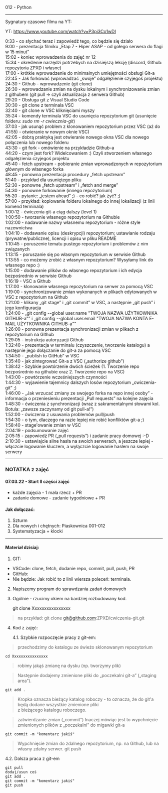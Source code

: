 012 - Python

--------------------------------------------------------------------------------

Sygnatury czasowe filmu na YT:

YT: https://www.youtube.com/watch?v=P3pi3Co1wDI



0:33 - co słychać teraz i zapowiedź tego, co będzie się działo  
9:00 - prezentacja filmiku „Etap 7 - Hiper ASAP - od gołego serwera do flagi w 15 minut”  
15:02 - koniec wprowadzenia do zajęć nr 12  
15:34 - określenie narzędzi potrzebych na dzisiejszą lekcję (discord, Github: repozytoria ZPXD i własne)  
17:00 - krótkie wprowadzenie do minimalnych umiejętności obsługi Git-a  
22:45 - Jak forkować (wprowadzać „swoje” odgałęzienie czyjegoś projektu)  
24:30 - Github - wprowadzenie (git clone)  
26:30 - wprowadzanie zmian na dysku lokalnym i synchronizowanie zmian z githubem (git pull -> czyli aktualizacja z serwera Github)  
29:20 - Obsługa git z Visual Studio Code  
30:30 - git clone z terminala VSC  
32:40 - git clone w VSC kliknięciami myszy  
35:24 - komendy terminala VSC do usunięcia repozytorium git (usunięcie folderu: _sudo rm -r cwiecznia-git_)  
37:03 - jak usunąć problem z klonowaniem repozytorium przez VSC (aż do 41:55) - otwieranie w nowym oknie VSC)  
42:05 - dobrą praktyką jest otwieranie nowego okna VSC dla nowego połączenia lub nowego folderu  
43:30 - git fork - omówienie na przykładzie Github-a  
44:20 - czym jest fork? Widelcowaniem :) Czyli stworzeniem własnego odgałęzienia czyjegoś projektu  
45:40 - fetch upstream - pobieranie zmian wprowadzonych w repozytorium głównym do własnego forka  
48:45 - ponowna prezentacja procedury „fetch upstream”  
51:40 - przykład dla usuniętego pliku  
52:30 - ponowne „fetch upstream” i „fetch and merge”  
54:30 - ponowne forkowanie (innego repozytorium)  
55:20 - pytanie: „jestem ahead” ;) - co robić? jak żyć? ;)  
57:00 - przykład: kopiowanie folderu lokalnego do innej lokalizacji (z linii komend terminala)  
1:00:12 - ćwiczenia git-a ciąg dalszy (level 1)  
1:00:50 - tworzenie własnego repozytorium na Githubie  
1:02:00 - nadawanie nazwy własnemu repozytorium - różne style nazewnictwa  
1:04:10 - dodawanie opisu (deskrypcji) repozytorium; ustawianie rodzaju (prywatne/publiczne), licencji i opisu w pliku README  
1:10:45 - poruszenie tematu pustego repozytorium i problemów z nim związanych  
1:13:15 - poruszanie się po własnym repozytorium w serwisie Github  
1:13:55 - co możemy zrobić z własnym repozytorium? Wysyłamy link do własnego repo :)  
1:15:00 - dodawanie plików do własnego repozytorium i ich edycja bezpośrednio w serwisie Github  
1:16:19 - VSC a Github  
1:17:00 - klonowanie własnego repozytorium na serwer za pomocą VSC  
1:19:00 - synchronizowanie zmian wykonanych w plikach edytowanych w VSC z repozytorium na Github  
1:21:00 - klikany „git stage” i „git commit” w VSC, a następnie „git push” i jego konfiguracja  
1:24:00 - „git config --global user.name "TWOJA NAZWA UŻYTKOWNIKA GITHUB-a"” i „git config --global user.email "TWOJA NAZWA KONTA E-MAIL UŻYTKOWNIKA GITHUB-a"”  
1:26:00 - ponowna prezentacja synchronizacji zmian w plikach z repozytorium na Github  
1:29:05 - instrukcja autoryzacji Github  
1:32:40 - prezentacja w terminalu (czyszczenie, tworzenie katalogu) a następnie jego dołączanie do git-a za pomocą VSC  
1:34:50 - „publish to GitHub” w VSC  
1:35:40 - jak zintegrować Git-a z VSC („authorize github”)  
1:38:42 - Szybkie powtórzenie dwóch ścieżek (1. Tworzenie repo bezpośrednio na githubie oraz 2. Tworzenie repo na VSC)  
1:43:00 - powtórzenie wcześniejszych czynności  
1:44:30 - wyjawienie tajemnicy dalszych losów repozytorium „cwiczenia-git” ;)  
1:46:00 - „Jak wrzucać zmiany ze swojego forka na repo innej osoby” - informacja o przeniesieniu prezentacji „Pull requests” na kolejne zajęcia  
1:48:30 - ćwiczenia z synchronizacji (wraz z sakramentalnymi słowami kol. Botula: „zawsze zaczynamy od git pull-a!”)  
1:52:00 - ćwiczenia z usuwania problemów pull/push  
1:54:30 - o tym, dlaczego na razie lepiej nie robić konfliktów git-a ;)  
1:58:40 - stage'owanie zmian w VSC  
2:04:19 - podsumowanie zajęć  
2:05:15 - zapowiedź PR („pull requests”) i zadanie pracy domowej :-D  
2:10:30 - ustawiajcie silne hasła na swoich serwerach, a jeszcze lepiej - włączcie logowanie kluczem, a wyłączcie logowanie hasłem na swoje serwery   



----------------------------------------------------------

### NOTATKA z zajęć

#### 07.03.22 - Start II części zajęć

- każde zajęcia - 1 mała rzecz + PR
- zadanie domowe - zadanie tygodniowe + PR

#### Jak dołączać:

1. Szturm
2. Dla nowych i chętnych: Piaskownica 001-012
3. Systematyzacja + klocki

----------------------------------------------------------

#### Materiał dzisiaj:
 
1. GIT:

- VSCode: clone, fetch, dodanie repo, commit, pull, push, PR
- GitHub:
- Nie będzie: Jak robić to z linii wiersza poleceń: terminala.

2. Napiszemy program do sprawdzania zadań domowych

3. Ogólnie - rzucimy okiem na bardziej rozbudowany kod.
        
    git clone Xxxxxxxxxxxxxxxx  
> na przykład:
>     git clone git@github.com:ZPXD/cwiczenia-git.git

4. Kod z zajęć:

	4.1. Szybkie rozpoczęcie pracy z git-em:

> przechodzimy do katalogu ze świeżo sklonowanym repozytorium

    cd Xxxxxxxxxxxxxxxx         

> robimy jakąś zmianę na dysku (np. tworzymy plik)
 
> Następnie dodajemy zmienione pliki do „poczekalni git-a” („staging area”).

    git add .                   

> Kropka oznacza bieżący katalog roboczy - to oznacza, że do git'a będą dodane wszystkie zmienione pliki  
> z bieżącego katalogu roboczego.


> zatwierdzanie zmian („commit”)
> Inaczej mówiąc jest to wypchnięcie zmienionych plików z „poczekalni” do migawki git-a

    git commit -m "komentarz jakiś"  
                               
> Wypchnięcie zmian do zdalnego repozytorium, np. na Github, lub na własny zdalny serwer.
   git push                    

4.2. Dalsza praca z git-em

    git pull                            
    dodaj/usun coś                      
    git add .                           
    git commit -m "komentarz jakiś"     
    git push                            
